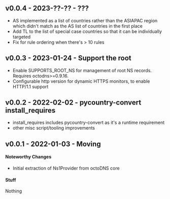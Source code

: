 ## v0.0.4 - 2023-??-?? - ???

* AS implemented as a list of countries rather than the ASIAPAC region which
  didn't match as the AS list of countries in the first place
* Add TL to the list of special case countries so that it can be individually
  targeted
* Fix for rule ordering when there's > 10 rules

## v0.0.3 - 2023-01-24 - Support the root

* Enable SUPPORTS_ROOT_NS for management of root NS records. Requires
  octodns>=0.9.16.
* Configurable http version for dynamic HTTPS monitors, to enable HTTP/1.1 support

## v0.0.2 - 2022-02-02 - pycountry-convert install_requires

* install_requires includes pycountry-convert as it's a runtime requirement
* other misc script/tooling improvements

## v0.0.1 - 2022-01-03 - Moving

#### Noteworthy Changes

* Initial extraction of Ns1Provider from octoDNS core

#### Stuff

Nothing
